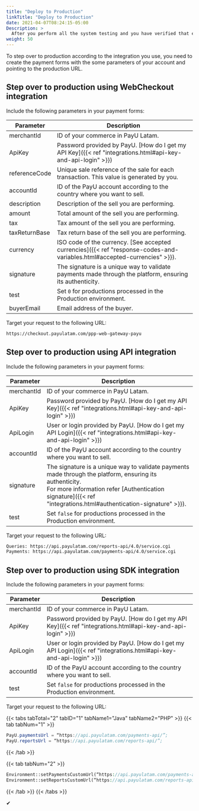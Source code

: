 ```yaml
---
title: "Deploy to Production"
linkTitle: "Deploy to Production"
date: 2021-04-07T08:24:15-05:00
Description: >
  After you perform all the system testing and you have verified that everything is working properly, you can change to the production server; where the actual transactions are processed.
weight: 50
---
```


To step over to production according to the integration you use, you need to create the payment forms with the some parameters of your account and pointing to the production URL.

## Step over to production using WebCheckout integration
Include the following parameters in your payment forms:

| Parameter     | Description                                                                                                 |
|---------------|-------------------------------------------------------------------------------------------------------------|
| merchantId    | ID of your commerce in PayU Latam.                                                                          |
| ApiKey        | Password provided by PayU. [How do I get my API Key]({{< ref "integrations.html#api-key-and-api-login" >}}) |
| referenceCode | Unique sale reference of the sale for each transaction. This value is generated by you.                     |
| accountId     | ID of the PayU account according to the country where you want to sell.                                     |
| description   | Description of the sell you are performing.                                                                 |
| amount        | Total amount of the sell you are performing.                                                                |
| tax           | Tax amount of the sell you are performing.                                                                  |
| taxReturnBase | Tax return base of the sell you are performing.                                                             |
| currency      | ISO code of the currency. [See accepted currencies]({{< ref "response-codes-and-variables.html#accepted-currencies" >}}). |
| signature     | The signature is a unique way to validate payments made through the platform, ensuring its authenticity.    |
| test          | Set `0` for productions processed in the Production environment.                                             |
| buyerEmail    | Email address of the buyer.                                                                                 |

Target your request to the following URL:

```HTML
https://checkout.payulatam.com/ppp-web-gateway-payu
```

## Step over to production using API integration
Include the following parameters in your payment forms:

| Parameter     | Description                                                                                                 |
|---------------|-------------------------------------------------------------------------------------------------------------|
| merchantId    | ID of your commerce in PayU Latam.                                                                          |
| ApiKey        | Password provided by PayU. [How do I get my API Key]({{< ref "integrations.html#api-key-and-api-login" >}}) |
| ApiLogin      | User or login provided by PayU. [How do I get my API Login]({{< ref "integrations.html#api-key-and-api-login" >}}) |
| accountId     | ID of the PayU account according to the country where you want to sell.                                     |
| signature     | The signature is a unique way to validate payments made through the platform, ensuring its authenticity.<br>For more information refer [Authentication signature]({{< ref "integrations.html#authentication-signature" >}}). |
| test          | Set `false` for productions processed in the Production environment.                                        |

Target your request to the following URL:

```HTML
Queries: https://api.payulatam.com/reports-api/4.0/service.cgi
Payments: https://api.payulatam.com/payments-api/4.0/service.cgi
```

## Step over to production using SDK integration
Include the following parameters in your payment forms:

| Parameter     | Description                                                                                                 |
|---------------|-------------------------------------------------------------------------------------------------------------|
| merchantId    | ID of your commerce in PayU Latam.                                                                          |
| ApiKey        | Password provided by PayU. [How do I get my API Key]({{< ref "integrations.html#api-key-and-api-login" >}}) |
| ApiLogin      | User or login provided by PayU. [How do I get my API Login]({{< ref "integrations.html#api-key-and-api-login" >}}) |
| accountId     | ID of the PayU account according to the country where you want to sell.                                     |
| test          | Set `false` for productions processed in the Production environment.                                        |

Target your request to the following URL:

{{< tabs tabTotal="2" tabID="1" tabName1="Java" tabName2="PHP" >}}
{{< tab tabNum="1" >}}
```Java
PayU.paymentsUrl = “https://api.payulatam.com/payments-api/”;
PayU.reportsUrl = “https://api.payulatam.com/reports-api/”;
```
{{< /tab >}}

{{< tab tabNum="2" >}}
```PHP
Environment::setPaymentsCustomUrl(“https://api.payulatam.com/payments-api/4.0/service.cgi”);
Environment::setReportsCustomUrl(“https://api.payulatam.com/reports-api/4.0/service.cgi”);
```
{{< /tab >}}
{{< /tabs >}}

✔